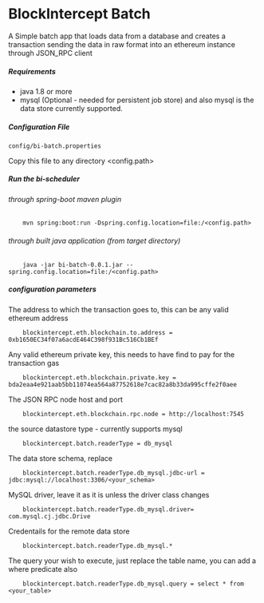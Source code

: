 # BlockIntercept Batch   

A Simple batch app that loads data from a database and creates a transaction sending the data in raw format into an ethereum instance through JSON_RPC client

##### Requirements

* java 1.8 or more
* mysql (Optional - needed for persistent job store) and also mysql is the data store currently supported.



##### Configuration File

```
config/bi-batch.properties
```
Copy this file to any directory <config.path>

##### Run the bi-scheduler

###### through spring-boot maven plugin

```
	mvn spring:boot:run -Dspring.config.location=file:/<config.path>
```

###### through built java application (from target directory)

```
	java -jar bi-batch-0.0.1.jar --spring.config.location=file:/<config.path>
```

##### configuration parameters

The address to which the transaction goes to, this can be any valid ethereum address

```
	blockintercept.eth.blockchain.to.address = 0xb1650EC34f07a6acdE464C398f931Bc516Cb1BEf
```

Any valid ethereum private key, this needs to have find to pay for the transaction gas 

```
	blockintercept.eth.blockchain.private.key = bda2eaa4e921aab5bb11074ea564a87752618e7cac82a8b33da995cffe2f0aee
```

The JSON RPC node host and port

```
	blockintercept.eth.blockchain.rpc.node = http://localhost:7545
```

the source datastore type - currently supports mysql 

```
	blockintercept.batch.readerType = db_mysql
```

The data store schema, replace <your schema with yours>

```
	blockintercept.batch.readerType.db_mysql.jdbc-url = jdbc:mysql://localhost:3306/<your_schema>
```

MySQL driver, leave it as it is unless the driver class changes 

```
	blockintercept.batch.readerType.db_mysql.driver= com.mysql.cj.jdbc.Drive
```
Credentails for the remote data store

```
	blockintercept.batch.readerType.db_mysql.* 
```

The query your wish to execute, just replace the table name, you can add a where predicate also

```
	blockintercept.batch.readerType.db_mysql.query = select * from <your_table>
```